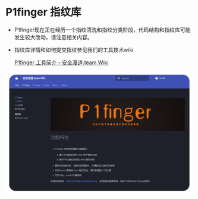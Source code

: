 # P1finger 指纹库



* P1finger现在正在经历一个指纹清洗和指纹分类阶段，代码结构和指纹库可能发生较大改动，请注意相关内容。

* 指纹库详情和如何提交指纹参见我们的工具技术wiki

   [P1finger 工具简介 - 安全漫道.team Wiki](http://127.0.0.1:8000/wiki/P1finger/introduce/)

![image-20250503165901036](./img/image-20250503165901036.png)



